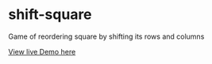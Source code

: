 shift-square
============

Game of reordering square by shifting its rows and columns

[View live Demo here](http://codeabbey.github.io/shift-square/)
